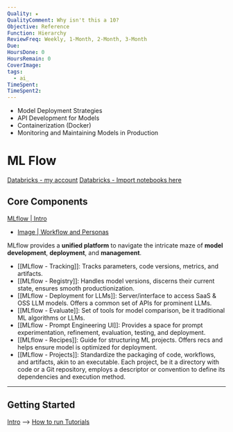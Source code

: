 ```yaml
---
Quality: ★
QualityComment: Why isn't this a 10?
Objective: Reference
Function: Hierarchy
ReviewFreq: Weekly, 1-Month, 2-Month, 3-Month
Due: 
HoursDone: 0
HoursRemain: 0
CoverImage: 
tags:
  - ai_
TimeSpent: 
TimeSpent2:
---
```


- Model Deployment Strategies
- API Development for Models
- Containerization (Docker)
- Monitoring and Maintaining Models in Production




# ML Flow

[Databricks - my account](https://community.cloud.databricks.com/?o=4863812759132216)
[Databricks - Import notebooks here](https://community.cloud.databricks.com/browse/folders/546568900529560?o=4863812759132216)

## Core Components

[MLflow | Intro](https://www.mlflow.org/docs/latest/introduction/index.html)
- [Image | Workflow and Personas](https://www.mlflow.org/docs/latest/_images/mlflow-overview.png)

MLflow provides a **unified platform** to navigate the intricate maze of **model development**, **deployment**, and **management**.

- [[MLflow - Tracking]]: Tracks parameters, code versions, metrics, and artifacts.
- [[MLflow - Registry]]: Handles model versions, discerns their current state, ensures smooth productionization.
- [[MLflow - Deployment for LLMs]]: Server/interface to access SaaS & OSS LLM models. Offers a common set of APIs for prominent LLMs.
- [[MLflow - Evaluate]]: Set of tools for model comparison, be it traditional ML algorithms or LLMs.
- [[MLflow - Prompt Engineering UI]]: Provides a space for prompt experimentation, refinement, evaluation, testing, and deployment.
- [[MLflow - Recipes]]: Guide for structuring ML projects. Offers recs and helps ensure model is optimized for deployment.
- [[MLflow - Projects]]: Standardize the packaging of code, workflows, and artifacts, akin to an executable. Each project, be it a directory with code or a Git repository, employs a descriptor or convention to define its dependencies and execution method.

---

## Getting Started

[Intro](https://www.mlflow.org/docs/latest/introduction/index.html) --> [How to run Tutorials](https://www.mlflow.org/docs/latest/getting-started/running-notebooks/index.html)




